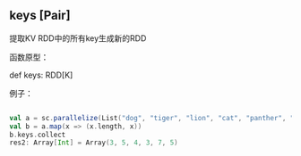 ## keys [Pair]

提取KV RDD中的所有key生成新的RDD

函数原型：

  def keys: RDD[K]

例子：

```scala

val a = sc.parallelize(List("dog", "tiger", "lion", "cat", "panther", "eagle"), 2)
val b = a.map(x => (x.length, x))
b.keys.collect
res2: Array[Int] = Array(3, 5, 4, 3, 7, 5)
```



